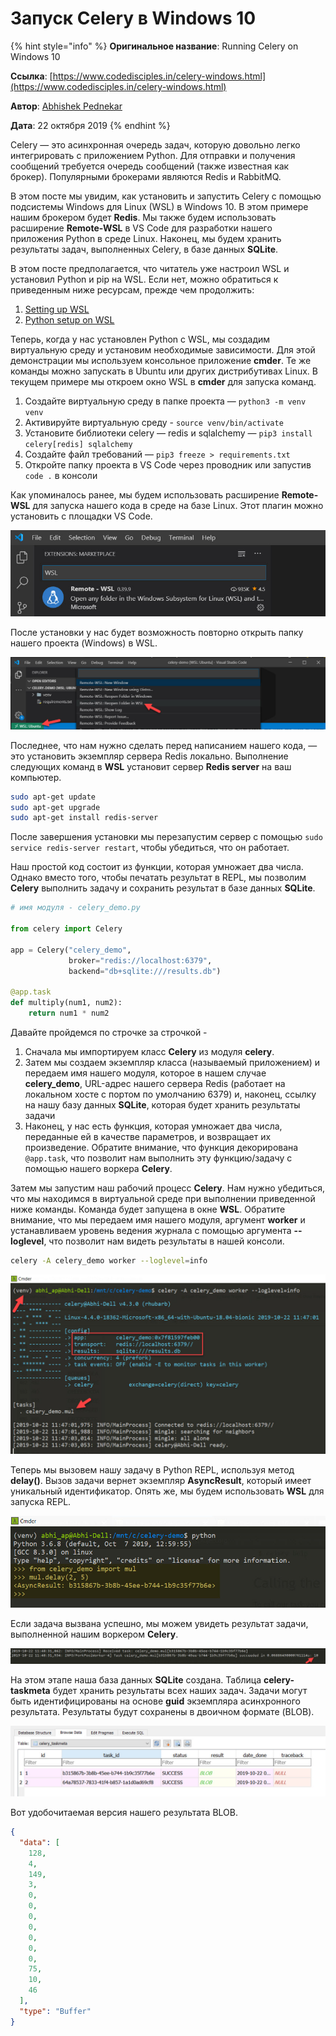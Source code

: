 # Запуск Celery в Windows 10

{% hint style="info" %}
**Оригинальное название**: Running Celery on Windows 10

**Ссылка**: [https://www.codedisciples.in/celery-windows.html](https://www.codedisciples.in/celery-windows.html)

**Автор**: [Abhishek Pednekar](https://codedisciples.in/author/abhishek-pednekar.html)

**Дата**: 22 октября 2019
{% endhint %}

Celery — это асинхронная очередь задач, которую довольно легко интегрировать с приложением Python. Для отправки и получения сообщений требуется очередь сообщений (также известная как брокер). Популярными брокерами являются Redis и RabbitMQ.

В этом посте мы увидим, как установить и запустить Celery с помощью подсистемы Windows для Linux (WSL) в Windows 10. В этом примере нашим брокером будет **Redis**. Мы также будем использовать расширение **Remote-WSL** в VS Code для разработки нашего приложения Python в среде Linux. Наконец, мы будем хранить результаты задач, выполненных Celery, в базе данных **SQLite**.

В этом посте предполагается, что читатель уже настроил WSL и установил Python и pip на WSL. Если нет, можно обратиться к приведенным ниже ресурсам, прежде чем продолжить:

1. [Setting up WSL](https://www.youtube.com/watch?v=xzgwDbe7foQ\&t=533s)
2. [Python setup on WSL](https://medium.com/@rhdzmota/python-development-on-the-windows-subsystem-for-linux-wsl-17a0fa1839d)

Теперь, когда у нас установлен Python с WSL, мы создадим виртуальную среду и установим необходимые зависимости. Для этой демонстрации мы используем консольное приложение **cmder**. Те же команды можно запускать в Ubuntu или других дистрибутивах Linux. В текущем примере мы откроем окно WSL в **cmder** для запуска команд.

1. Создайте виртуальную среду в папке проекта — `python3 -m venv venv`
2. Активируйте виртуальную среду - `source venv/bin/activate`
3. Установите библиотеки celery — redis и sqlalchemy — `pip3 install celery[redis] sqlalchemy`
4. Создайте файл требований — `pip3 freeze > requirements.txt`
5. Откройте папку проекта в VS Code через проводник или запустив `code .` в консоли

Как упоминалось ранее, мы будем использовать расширение **Remote-WSL** для запуска нашего кода в среде на базе Linux. Этот плагин можно установить с площадки VS Code.

![](../../.gitbook/assets/remote-wsl.jpg)

После установки у нас будет возможность повторно открыть папку нашего проекта (Windows) в WSL.

![](../../.gitbook/assets/windows-wsl.jpg)

Последнее, что нам нужно сделать перед написанием нашего кода, — это установить экземпляр сервера Redis локально. Выполнение следующих команд в **WSL** установит сервер **Redis server** на ваш компьютер.

```bash
sudo apt-get update
sudo apt-get upgrade
sudo apt-get install redis-server
```

После завершения установки мы перезапустим сервер с помощью `sudo service redis-server restart`, чтобы убедиться, что он работает.

Наш простой код состоит из функции, которая умножает два числа. Однако вместо того, чтобы печатать результат в REPL, мы позволим **Celery** выполнить задачу и сохранить результат в базе данных **SQLite**.

```python
# имя модуля - celery_demo.py

from celery import Celery

app = Celery("celery_demo", 
             broker="redis://localhost:6379",
             backend="db+sqlite:///results.db")

@app.task
def multiply(num1, num2):
    return num1 * num2
```

Давайте пройдемся по строчке за строчкой -

1. Сначала мы импортируем класс **Celery** из модуля **celery**.
2. Затем мы создаем экземпляр класса (называемый приложением) и передаем имя нашего модуля, которое в нашем случае **celery\_demo**, URL-адрес нашего сервера Redis (работает на локальном хосте с портом по умолчанию 6379) и, наконец, ссылку на нашу базу данных **SQLite**, которая будет хранить результаты задачи
3. Наконец, у нас есть функция, которая умножает два числа, переданные ей в качестве параметров, и возвращает их произведение. Обратите внимание, что функция декорирована `@app.task`, что позволит нам выполнить эту функцию/задачу с помощью нашего воркера **Celery**.

Затем мы запустим наш рабочий процесс **Celery**. Нам нужно убедиться, что мы находимся в виртуальной среде при выполнении приведенной ниже команды. Команда будет запущена в окне **WSL**. Обратите внимание, что мы передаем имя нашего модуля, аргумент **worker** и устанавливаем уровень ведения журнала с помощью аргумента **--loglevel**, что позволит нам видеть результаты в нашей консоли.

```bash
celery -A celery_demo worker --loglevel=info
```

![](../../.gitbook/assets/celery.jpg)

Теперь мы вызовем нашу задачу в Python REPL, используя метод **delay()**. Вызов задачи вернет экземпляр **AsyncResult**, который имеет уникальный идентификатор. Опять же, мы будем использовать **WSL** для запуска REPL.

![](../../.gitbook/assets/calling-task.jpg)

Если задача вызвана успешно, мы можем увидеть результат задачи, выполненной нашим воркером **Celery**.

![](../../.gitbook/assets/celery-result.jpg)

На этом этапе наша база данных **SQLite** создана. Таблица **celery-taskmeta** будет хранить результаты всех наших задач. Задачи могут быть идентифицированы на основе **guid** экземпляра асинхронного результата. Результаты будут сохранены в двоичном формате (BLOB).

![](../../.gitbook/assets/sqlite-results.jpg)

Вот удобочитаемая версия нашего результата BLOB.

```json
{
  "data": [
    128,
    4,
    149,
    3,
    0,
    0,
    0,
    0,
    0,
    0,
    0,
    75,
    10,
    46
  ],
  "type": "Buffer"
}
```
